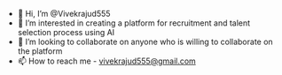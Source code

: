 - 👋 Hi, I’m @Vivekrajud555
- 👀 I’m interested in creating a platform for recruitment and talent selection process using AI 
- 💞️ I’m looking to collaborate on anyone who is willing to collaborate on the platform 
- 📫 How to reach me - vivekrajud555@gmail.com


<!---
Vivekrajud555/Vivekrajud555 is a ✨ special ✨ repository because its `README.md` (this file) appears on your GitHub profile.
You can click the Preview link to take a look at your changes.
--->

